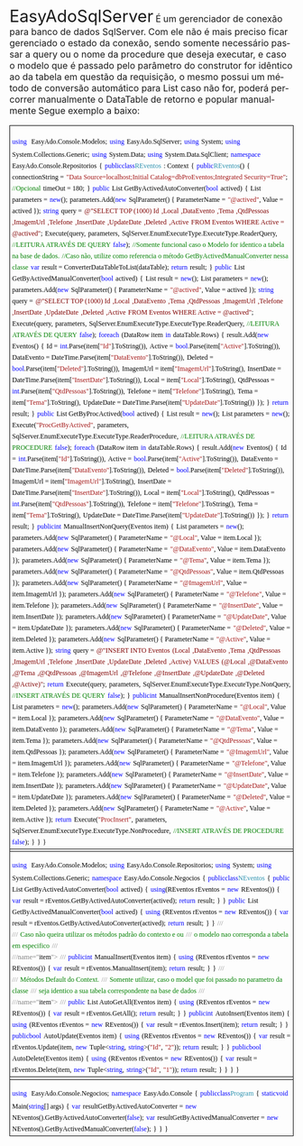 <font size="6" style="font-size: 22pt">EasyAdoSqlServer</font> <font size="3" style="font-size: 12pt"><span lang="pt-BR">É</span></font> <font size="3" style="font-size: 12pt"><span lang="pt-BR">um gerenciador de conexão para banco de dados SqlServer.</span></font> <font size="3" style="font-size: 12pt"><span lang="pt-BR">Com ele não é mais preciso ficar gerenciado o estado da conexão, sendo somente necessário passar a query ou o nome da procedure que deseja executar, e caso o modelo que é passado pelo parâmetro do construtor for idêntico ao da tabela em questão da requisição, o mesmo possui um método de conversão automático para List <t>caso não for, poderá percorrer manualmente o DataTable de retorno e popular manualmente</t></span></font> <font size="6" style="font-size: 22pt"><font size="3" style="font-size: 12pt">Segue exemplo a baixo:</font></font>

<table width="100%" cellpadding="4" cellspacing="0"><colgroup><col width="256*"></colgroup>

<tbody>

<tr>

<td width="100%" valign="top" style="border: 1px solid #000000; padding: 0.1cm"><font size="6" style="font-size: 22pt"><font color="#0000ff"><font face="Cascadia Mono, serif"><font size="2" style="font-size: 9pt">using</font></font></font><font color="#000000"> <font face="Cascadia Mono, serif"><font size="2" style="font-size: 9pt">EasyAdo.Console.Modelos;</font></font></font></font> <font color="#0000ff"><font face="Cascadia Mono, serif"><font size="2" style="font-size: 9pt">using</font></font></font><font color="#000000"> <font face="Cascadia Mono, serif"><font size="2" style="font-size: 9pt">EasyAdo.SqlServer;</font></font></font> <font color="#0000ff"><font face="Cascadia Mono, serif"><font size="2" style="font-size: 9pt">using</font></font></font><font color="#000000"> <font face="Cascadia Mono, serif"><font size="2" style="font-size: 9pt">System;</font></font></font> <font color="#0000ff"><font face="Cascadia Mono, serif"><font size="2" style="font-size: 9pt">using</font></font></font><font color="#000000"> <font face="Cascadia Mono, serif"><font size="2" style="font-size: 9pt">System.Collections.Generic;</font></font></font> <font color="#0000ff"><font face="Cascadia Mono, serif"><font size="2" style="font-size: 9pt">using</font></font></font><font color="#000000"> <font face="Cascadia Mono, serif"><font size="2" style="font-size: 9pt">System.Data;</font></font></font> <font color="#0000ff"><font face="Cascadia Mono, serif"><font size="2" style="font-size: 9pt">using</font></font></font><font color="#000000"> <font face="Cascadia Mono, serif"><font size="2" style="font-size: 9pt">System.Data.SqlClient;</font></font></font> <font color="#0000ff"><font face="Cascadia Mono, serif"><font size="2" style="font-size: 9pt">namespace</font></font></font><font color="#000000"> <font face="Cascadia Mono, serif"><font size="2" style="font-size: 9pt">EasyAdo.Console.Repositorios</font></font></font> <font color="#000000"><font face="Cascadia Mono, serif"><font size="2" style="font-size: 9pt">{</font></font></font> <font color="#0000ff"><font face="Cascadia Mono, serif"><font size="2" style="font-size: 9pt">public</font></font></font><font color="#0000ff"><font face="Cascadia Mono, serif"><font size="2" style="font-size: 9pt">class</font></font></font><font color="#2b91af"><font face="Cascadia Mono, serif"><font size="2" style="font-size: 9pt">REventos</font></font></font><font color="#000000"> <font face="Cascadia Mono, serif"><font size="2" style="font-size: 9pt">: Context</font></font></font> <font color="#000000"><font face="Cascadia Mono, serif"><font size="2" style="font-size: 9pt">{</font></font></font> <font color="#0000ff"><font face="Cascadia Mono, serif"><font size="2" style="font-size: 9pt">public</font></font></font><font color="#2b91af"><font face="Cascadia Mono, serif"><font size="2" style="font-size: 9pt">REventos</font></font></font><font color="#000000"><font face="Cascadia Mono, serif"><font size="2" style="font-size: 9pt">()</font></font></font> <font color="#000000"><font face="Cascadia Mono, serif"><font size="2" style="font-size: 9pt">{</font></font></font> <font color="#000000"><font face="Cascadia Mono, serif"><font size="2" style="font-size: 9pt">connectionString =</font></font></font> <font color="#a31515"><font face="Cascadia Mono, serif"><font size="2" style="font-size: 9pt">"Data Source=localhost;Initial Catalog=dbProEventos;Integrated Security=True"</font></font></font><font color="#000000"><font face="Cascadia Mono, serif"><font size="2" style="font-size: 9pt">;</font></font></font> <font color="#008000"><font face="Cascadia Mono, serif"><font size="2" style="font-size: 9pt">//Opcional</font></font></font> <font color="#000000"><font face="Cascadia Mono, serif"><font size="2" style="font-size: 9pt">timeOut = 180;</font></font></font> <font color="#000000"><font face="Cascadia Mono, serif"><font size="2" style="font-size: 9pt">}</font></font></font> <font color="#0000ff"><font face="Cascadia Mono, serif"><font size="2" style="font-size: 9pt">public</font></font></font><font color="#000000"> <font face="Cascadia Mono, serif"><font size="2" style="font-size: 9pt">List <eventos>GetByActivedAutoConverter(</eventos></font></font></font><font color="#0000ff"><font face="Cascadia Mono, serif"><font size="2" style="font-size: 9pt">bool</font></font></font><font color="#000000"> <font face="Cascadia Mono, serif"><font size="2" style="font-size: 9pt">actived)</font></font></font> <font color="#000000"><font face="Cascadia Mono, serif"><font size="2" style="font-size: 9pt">{</font></font></font> <font color="#000000"><font face="Cascadia Mono, serif"><font size="2" style="font-size: 9pt">List <sqlparameter>parameters =</sqlparameter></font></font> </font><font color="#0000ff"><font face="Cascadia Mono, serif"><font size="2" style="font-size: 9pt">new</font></font></font><font color="#000000"><font face="Cascadia Mono, serif"><font size="2" style="font-size: 9pt">();</font></font></font> <font color="#000000"><font face="Cascadia Mono, serif"><font size="2" style="font-size: 9pt">parameters.Add(</font></font></font><font color="#0000ff"><font face="Cascadia Mono, serif"><font size="2" style="font-size: 9pt">new</font></font></font><font color="#000000"> <font face="Cascadia Mono, serif"><font size="2" style="font-size: 9pt">SqlParameter() { ParameterName =</font></font> </font><font color="#a31515"><font face="Cascadia Mono, serif"><font size="2" style="font-size: 9pt">"@actived"</font></font></font><font color="#000000"><font face="Cascadia Mono, serif"><font size="2" style="font-size: 9pt">, Value = actived });</font></font></font> <font color="#0000ff"><font face="Cascadia Mono, serif"><font size="2" style="font-size: 9pt">string</font></font></font><font color="#000000"> <font face="Cascadia Mono, serif"><font size="2" style="font-size: 9pt">query =</font></font> </font><font color="#800000"><font face="Cascadia Mono, serif"><font size="2" style="font-size: 9pt">@"SELECT TOP (1000) Id</font></font></font> <font color="#800000"><font face="Cascadia Mono, serif"><font size="2" style="font-size: 9pt">,Local</font></font></font> <font color="#800000"><font face="Cascadia Mono, serif"><font size="2" style="font-size: 9pt">,DataEvento</font></font></font> <font color="#800000"><font face="Cascadia Mono, serif"><font size="2" style="font-size: 9pt">,Tema</font></font></font> <font color="#800000"><font face="Cascadia Mono, serif"><font size="2" style="font-size: 9pt">,QtdPessoas</font></font></font> <font color="#800000"><font face="Cascadia Mono, serif"><font size="2" style="font-size: 9pt">,ImagemUrl</font></font></font> <font color="#800000"><font face="Cascadia Mono, serif"><font size="2" style="font-size: 9pt">,Telefone</font></font></font> <font color="#800000"><font face="Cascadia Mono, serif"><font size="2" style="font-size: 9pt">,InsertDate</font></font></font> <font color="#800000"><font face="Cascadia Mono, serif"><font size="2" style="font-size: 9pt">,UpdateDate</font></font></font> <font color="#800000"><font face="Cascadia Mono, serif"><font size="2" style="font-size: 9pt">,Deleted</font></font></font> <font color="#800000"><font face="Cascadia Mono, serif"><font size="2" style="font-size: 9pt">,Active</font></font></font> <font color="#800000"><font face="Cascadia Mono, serif"><font size="2" style="font-size: 9pt">FROM Eventos WHERE Active = @actived"</font></font></font><font color="#000000"><font face="Cascadia Mono, serif"><font size="2" style="font-size: 9pt">;</font></font></font> <font color="#000000"><font face="Cascadia Mono, serif"><font size="2" style="font-size: 9pt">Execute(query,</font></font></font> <font color="#000000"><font face="Cascadia Mono, serif"><font size="2" style="font-size: 9pt">parameters,</font></font></font> <font color="#000000"><font face="Cascadia Mono, serif"><font size="2" style="font-size: 9pt">SqlServer.EnumExecuteType.ExecuteType.ReaderQuery,</font></font> </font><font color="#008000"><font face="Cascadia Mono, serif"><font size="2" style="font-size: 9pt">//LEITURA ATRAVÉS DE QUERY</font></font></font> <font color="#0000ff"><font face="Cascadia Mono, serif"><font size="2" style="font-size: 9pt">false</font></font></font><font color="#000000"><font face="Cascadia Mono, serif"><font size="2" style="font-size: 9pt">);</font></font></font> <font color="#008000"><font face="Cascadia Mono, serif"><font size="2" style="font-size: 9pt">//Somente funcional caso o Modelo for identico a tabela na base de dados.</font></font></font> <font color="#008000"><font face="Cascadia Mono, serif"><font size="2" style="font-size: 9pt">//Caso não, utilize como referencia o método GetByActivedManualConverter nessa classe</font></font></font> <font color="#0000ff"><font face="Cascadia Mono, serif"><font size="2" style="font-size: 9pt">var</font></font></font><font color="#000000"> <font face="Cascadia Mono, serif"><font size="2" style="font-size: 9pt">result = ConverterDataTableToList<eventos>(dataTable);</eventos></font></font></font> <font color="#0000ff"><font face="Cascadia Mono, serif"><font size="2" style="font-size: 9pt">return</font></font></font><font color="#000000"> <font face="Cascadia Mono, serif"><font size="2" style="font-size: 9pt">result;</font></font></font> <font color="#000000"><font face="Cascadia Mono, serif"><font size="2" style="font-size: 9pt">}</font></font></font> <font color="#0000ff"><font face="Cascadia Mono, serif"><font size="2" style="font-size: 9pt">public</font></font></font><font color="#000000"> <font face="Cascadia Mono, serif"><font size="2" style="font-size: 9pt">List <eventos>GetByActivedManualConverter(</eventos></font></font></font><font color="#0000ff"><font face="Cascadia Mono, serif"><font size="2" style="font-size: 9pt">bool</font></font></font><font color="#000000"> <font face="Cascadia Mono, serif"><font size="2" style="font-size: 9pt">actived)</font></font></font> <font color="#000000"><font face="Cascadia Mono, serif"><font size="2" style="font-size: 9pt">{</font></font></font> <font color="#000000"><font face="Cascadia Mono, serif"><font size="2" style="font-size: 9pt">List <eventos>result =</eventos></font></font> </font><font color="#0000ff"><font face="Cascadia Mono, serif"><font size="2" style="font-size: 9pt">new</font></font></font><font color="#000000"><font face="Cascadia Mono, serif"><font size="2" style="font-size: 9pt">();</font></font></font> <font color="#000000"><font face="Cascadia Mono, serif"><font size="2" style="font-size: 9pt">List <sqlparameter>parameters =</sqlparameter></font></font> </font><font color="#0000ff"><font face="Cascadia Mono, serif"><font size="2" style="font-size: 9pt">new</font></font></font><font color="#000000"><font face="Cascadia Mono, serif"><font size="2" style="font-size: 9pt">();</font></font></font> <font color="#000000"><font face="Cascadia Mono, serif"><font size="2" style="font-size: 9pt">parameters.Add(</font></font></font><font color="#0000ff"><font face="Cascadia Mono, serif"><font size="2" style="font-size: 9pt">new</font></font></font><font color="#000000"> <font face="Cascadia Mono, serif"><font size="2" style="font-size: 9pt">SqlParameter() { ParameterName =</font></font> </font><font color="#a31515"><font face="Cascadia Mono, serif"><font size="2" style="font-size: 9pt">"@actived"</font></font></font><font color="#000000"><font face="Cascadia Mono, serif"><font size="2" style="font-size: 9pt">, Value = actived });</font></font></font> <font color="#0000ff"><font face="Cascadia Mono, serif"><font size="2" style="font-size: 9pt">string</font></font></font><font color="#000000"> <font face="Cascadia Mono, serif"><font size="2" style="font-size: 9pt">query =</font></font> </font><font color="#800000"><font face="Cascadia Mono, serif"><font size="2" style="font-size: 9pt">@"SELECT TOP (1000) Id</font></font></font> <font color="#800000"><font face="Cascadia Mono, serif"><font size="2" style="font-size: 9pt">,Local</font></font></font> <font color="#800000"><font face="Cascadia Mono, serif"><font size="2" style="font-size: 9pt">,DataEvento</font></font></font> <font color="#800000"><font face="Cascadia Mono, serif"><font size="2" style="font-size: 9pt">,Tema</font></font></font> <font color="#800000"><font face="Cascadia Mono, serif"><font size="2" style="font-size: 9pt">,QtdPessoas</font></font></font> <font color="#800000"><font face="Cascadia Mono, serif"><font size="2" style="font-size: 9pt">,ImagemUrl</font></font></font> <font color="#800000"><font face="Cascadia Mono, serif"><font size="2" style="font-size: 9pt">,Telefone</font></font></font> <font color="#800000"><font face="Cascadia Mono, serif"><font size="2" style="font-size: 9pt">,InsertDate</font></font></font> <font color="#800000"><font face="Cascadia Mono, serif"><font size="2" style="font-size: 9pt">,UpdateDate</font></font></font> <font color="#800000"><font face="Cascadia Mono, serif"><font size="2" style="font-size: 9pt">,Deleted</font></font></font> <font color="#800000"><font face="Cascadia Mono, serif"><font size="2" style="font-size: 9pt">,Active</font></font></font> <font color="#800000"><font face="Cascadia Mono, serif"><font size="2" style="font-size: 9pt">FROM Eventos WHERE Active = @actived"</font></font></font><font color="#000000"><font face="Cascadia Mono, serif"><font size="2" style="font-size: 9pt">;</font></font></font> <font color="#000000"><font face="Cascadia Mono, serif"><font size="2" style="font-size: 9pt">Execute(query,</font></font></font> <font color="#000000"><font face="Cascadia Mono, serif"><font size="2" style="font-size: 9pt">parameters,</font></font></font> <font color="#000000"><font face="Cascadia Mono, serif"><font size="2" style="font-size: 9pt">SqlServer.EnumExecuteType.ExecuteType.ReaderQuery,</font></font> </font><font color="#008000"><font face="Cascadia Mono, serif"><font size="2" style="font-size: 9pt">//LEITURA ATRAVÉS DE QUERY</font></font></font> <font color="#0000ff"><font face="Cascadia Mono, serif"><font size="2" style="font-size: 9pt">false</font></font></font><font color="#000000"><font face="Cascadia Mono, serif"><font size="2" style="font-size: 9pt">);</font></font></font> <font color="#0000ff"><font face="Cascadia Mono, serif"><font size="2" style="font-size: 9pt">foreach</font></font></font><font color="#000000"> <font face="Cascadia Mono, serif"><font size="2" style="font-size: 9pt">(DataRow item</font></font> </font><font color="#0000ff"><font face="Cascadia Mono, serif"><font size="2" style="font-size: 9pt">in</font></font></font><font color="#000000"> <font face="Cascadia Mono, serif"><font size="2" style="font-size: 9pt">dataTable.Rows)</font></font></font> <font color="#000000"><font face="Cascadia Mono, serif"><font size="2" style="font-size: 9pt">{</font></font></font> <font color="#000000"><font face="Cascadia Mono, serif"><font size="2" style="font-size: 9pt">result.Add(</font></font></font><font color="#0000ff"><font face="Cascadia Mono, serif"><font size="2" style="font-size: 9pt">new</font></font></font><font color="#000000"> <font face="Cascadia Mono, serif"><font size="2" style="font-size: 9pt">Eventos()</font></font></font> <font color="#000000"><font face="Cascadia Mono, serif"><font size="2" style="font-size: 9pt">{</font></font></font> <font color="#000000"><font face="Cascadia Mono, serif"><font size="2" style="font-size: 9pt">Id =</font></font> </font><font color="#0000ff"><font face="Cascadia Mono, serif"><font size="2" style="font-size: 9pt">int</font></font></font><font color="#000000"><font face="Cascadia Mono, serif"><font size="2" style="font-size: 9pt">.Parse(item[</font></font></font><font color="#a31515"><font face="Cascadia Mono, serif"><font size="2" style="font-size: 9pt">"Id"</font></font></font><font color="#000000"><font face="Cascadia Mono, serif"><font size="2" style="font-size: 9pt">].ToString()),</font></font></font> <font color="#000000"><font face="Cascadia Mono, serif"><font size="2" style="font-size: 9pt">Active =</font></font> </font><font color="#0000ff"><font face="Cascadia Mono, serif"><font size="2" style="font-size: 9pt">bool</font></font></font><font color="#000000"><font face="Cascadia Mono, serif"><font size="2" style="font-size: 9pt">.Parse(item[</font></font></font><font color="#a31515"><font face="Cascadia Mono, serif"><font size="2" style="font-size: 9pt">"Active"</font></font></font><font color="#000000"><font face="Cascadia Mono, serif"><font size="2" style="font-size: 9pt">].ToString()),</font></font></font> <font color="#000000"><font face="Cascadia Mono, serif"><font size="2" style="font-size: 9pt">DataEvento = DateTime.Parse(item[</font></font></font><font color="#a31515"><font face="Cascadia Mono, serif"><font size="2" style="font-size: 9pt">"DataEvento"</font></font></font><font color="#000000"><font face="Cascadia Mono, serif"><font size="2" style="font-size: 9pt">].ToString()),</font></font></font> <font color="#000000"><font face="Cascadia Mono, serif"><font size="2" style="font-size: 9pt">Deleted =</font></font> </font><font color="#0000ff"><font face="Cascadia Mono, serif"><font size="2" style="font-size: 9pt">bool</font></font></font><font color="#000000"><font face="Cascadia Mono, serif"><font size="2" style="font-size: 9pt">.Parse(item[</font></font></font><font color="#a31515"><font face="Cascadia Mono, serif"><font size="2" style="font-size: 9pt">"Deleted"</font></font></font><font color="#000000"><font face="Cascadia Mono, serif"><font size="2" style="font-size: 9pt">].ToString()),</font></font></font> <font color="#000000"><font face="Cascadia Mono, serif"><font size="2" style="font-size: 9pt">ImagemUrl = item[</font></font></font><font color="#a31515"><font face="Cascadia Mono, serif"><font size="2" style="font-size: 9pt">"ImagemUrl"</font></font></font><font color="#000000"><font face="Cascadia Mono, serif"><font size="2" style="font-size: 9pt">].ToString(),</font></font></font> <font color="#000000"><font face="Cascadia Mono, serif"><font size="2" style="font-size: 9pt">InsertDate = DateTime.Parse(item[</font></font></font><font color="#a31515"><font face="Cascadia Mono, serif"><font size="2" style="font-size: 9pt">"InsertDate"</font></font></font><font color="#000000"><font face="Cascadia Mono, serif"><font size="2" style="font-size: 9pt">].ToString()),</font></font></font> <font color="#000000"><font face="Cascadia Mono, serif"><font size="2" style="font-size: 9pt">Local = item[</font></font></font><font color="#a31515"><font face="Cascadia Mono, serif"><font size="2" style="font-size: 9pt">"Local"</font></font></font><font color="#000000"><font face="Cascadia Mono, serif"><font size="2" style="font-size: 9pt">].ToString(),</font></font></font> <font color="#000000"><font face="Cascadia Mono, serif"><font size="2" style="font-size: 9pt">QtdPessoas =</font></font> </font><font color="#0000ff"><font face="Cascadia Mono, serif"><font size="2" style="font-size: 9pt">int</font></font></font><font color="#000000"><font face="Cascadia Mono, serif"><font size="2" style="font-size: 9pt">.Parse(item[</font></font></font><font color="#a31515"><font face="Cascadia Mono, serif"><font size="2" style="font-size: 9pt">"QtdPessoas"</font></font></font><font color="#000000"><font face="Cascadia Mono, serif"><font size="2" style="font-size: 9pt">].ToString()),</font></font></font> <font color="#000000"><font face="Cascadia Mono, serif"><font size="2" style="font-size: 9pt">Telefone = item[</font></font></font><font color="#a31515"><font face="Cascadia Mono, serif"><font size="2" style="font-size: 9pt">"Telefone"</font></font></font><font color="#000000"><font face="Cascadia Mono, serif"><font size="2" style="font-size: 9pt">].ToString(),</font></font></font> <font color="#000000"><font face="Cascadia Mono, serif"><font size="2" style="font-size: 9pt">Tema = item[</font></font></font><font color="#a31515"><font face="Cascadia Mono, serif"><font size="2" style="font-size: 9pt">"Tema"</font></font></font><font color="#000000"><font face="Cascadia Mono, serif"><font size="2" style="font-size: 9pt">].ToString(),</font></font></font> <font color="#000000"><font face="Cascadia Mono, serif"><font size="2" style="font-size: 9pt">UpdateDate = DateTime.Parse(item[</font></font></font><font color="#a31515"><font face="Cascadia Mono, serif"><font size="2" style="font-size: 9pt">"UpdateDate"</font></font></font><font color="#000000"><font face="Cascadia Mono, serif"><font size="2" style="font-size: 9pt">].ToString())</font></font></font> <font color="#000000"><font face="Cascadia Mono, serif"><font size="2" style="font-size: 9pt">});</font></font></font> <font color="#000000"><font face="Cascadia Mono, serif"><font size="2" style="font-size: 9pt">}</font></font></font> <font color="#0000ff"><font face="Cascadia Mono, serif"><font size="2" style="font-size: 9pt">return</font></font></font><font color="#000000"> <font face="Cascadia Mono, serif"><font size="2" style="font-size: 9pt">result;</font></font></font> <font color="#000000"><font face="Cascadia Mono, serif"><font size="2" style="font-size: 9pt">}</font></font></font> <font color="#0000ff"><font face="Cascadia Mono, serif"><font size="2" style="font-size: 9pt">public</font></font></font><font color="#000000"> <font face="Cascadia Mono, serif"><font size="2" style="font-size: 9pt">List <eventos>GetByProcActived(</eventos></font></font></font><font color="#0000ff"><font face="Cascadia Mono, serif"><font size="2" style="font-size: 9pt">bool</font></font></font><font color="#000000"> <font face="Cascadia Mono, serif"><font size="2" style="font-size: 9pt">actived)</font></font></font> <font color="#000000"><font face="Cascadia Mono, serif"><font size="2" style="font-size: 9pt">{</font></font></font> <font color="#000000"><font face="Cascadia Mono, serif"><font size="2" style="font-size: 9pt">List <eventos>result =</eventos></font></font> </font><font color="#0000ff"><font face="Cascadia Mono, serif"><font size="2" style="font-size: 9pt">new</font></font></font><font color="#000000"><font face="Cascadia Mono, serif"><font size="2" style="font-size: 9pt">();</font></font></font> <font color="#000000"><font face="Cascadia Mono, serif"><font size="2" style="font-size: 9pt">List <sqlparameter>parameters =</sqlparameter></font></font> </font><font color="#0000ff"><font face="Cascadia Mono, serif"><font size="2" style="font-size: 9pt">new</font></font></font><font color="#000000"><font face="Cascadia Mono, serif"><font size="2" style="font-size: 9pt">();</font></font></font> <font color="#000000"><font face="Cascadia Mono, serif"><font size="2" style="font-size: 9pt">Execute(</font></font></font><font color="#a31515"><font face="Cascadia Mono, serif"><font size="2" style="font-size: 9pt">"ProcGetByActived"</font></font></font><font color="#000000"><font face="Cascadia Mono, serif"><font size="2" style="font-size: 9pt">,</font></font></font> <font color="#000000"><font face="Cascadia Mono, serif"><font size="2" style="font-size: 9pt">parameters,</font></font></font> <font color="#000000"><font face="Cascadia Mono, serif"><font size="2" style="font-size: 9pt">SqlServer.EnumExecuteType.ExecuteType.ReaderProcedure,</font></font> </font><font color="#008000"><font face="Cascadia Mono, serif"><font size="2" style="font-size: 9pt">//LEITURA ATRAVÉS DE PROCEDURE</font></font></font> <font color="#0000ff"><font face="Cascadia Mono, serif"><font size="2" style="font-size: 9pt">false</font></font></font><font color="#000000"><font face="Cascadia Mono, serif"><font size="2" style="font-size: 9pt">);</font></font></font> <font color="#0000ff"><font face="Cascadia Mono, serif"><font size="2" style="font-size: 9pt">foreach</font></font></font><font color="#000000"> <font face="Cascadia Mono, serif"><font size="2" style="font-size: 9pt">(DataRow item</font></font> </font><font color="#0000ff"><font face="Cascadia Mono, serif"><font size="2" style="font-size: 9pt">in</font></font></font><font color="#000000"> <font face="Cascadia Mono, serif"><font size="2" style="font-size: 9pt">dataTable.Rows)</font></font></font> <font color="#000000"><font face="Cascadia Mono, serif"><font size="2" style="font-size: 9pt">{</font></font></font> <font color="#000000"><font face="Cascadia Mono, serif"><font size="2" style="font-size: 9pt">result.Add(</font></font></font><font color="#0000ff"><font face="Cascadia Mono, serif"><font size="2" style="font-size: 9pt">new</font></font></font><font color="#000000"> <font face="Cascadia Mono, serif"><font size="2" style="font-size: 9pt">Eventos()</font></font></font> <font color="#000000"><font face="Cascadia Mono, serif"><font size="2" style="font-size: 9pt">{</font></font></font> <font color="#000000"><font face="Cascadia Mono, serif"><font size="2" style="font-size: 9pt">Id =</font></font> </font><font color="#0000ff"><font face="Cascadia Mono, serif"><font size="2" style="font-size: 9pt">int</font></font></font><font color="#000000"><font face="Cascadia Mono, serif"><font size="2" style="font-size: 9pt">.Parse(item[</font></font></font><font color="#a31515"><font face="Cascadia Mono, serif"><font size="2" style="font-size: 9pt">"Id"</font></font></font><font color="#000000"><font face="Cascadia Mono, serif"><font size="2" style="font-size: 9pt">].ToString()),</font></font></font> <font color="#000000"><font face="Cascadia Mono, serif"><font size="2" style="font-size: 9pt">Active =</font></font> </font><font color="#0000ff"><font face="Cascadia Mono, serif"><font size="2" style="font-size: 9pt">bool</font></font></font><font color="#000000"><font face="Cascadia Mono, serif"><font size="2" style="font-size: 9pt">.Parse(item[</font></font></font><font color="#a31515"><font face="Cascadia Mono, serif"><font size="2" style="font-size: 9pt">"Active"</font></font></font><font color="#000000"><font face="Cascadia Mono, serif"><font size="2" style="font-size: 9pt">].ToString()),</font></font></font> <font color="#000000"><font face="Cascadia Mono, serif"><font size="2" style="font-size: 9pt">DataEvento = DateTime.Parse(item[</font></font></font><font color="#a31515"><font face="Cascadia Mono, serif"><font size="2" style="font-size: 9pt">"DataEvento"</font></font></font><font color="#000000"><font face="Cascadia Mono, serif"><font size="2" style="font-size: 9pt">].ToString()),</font></font></font> <font color="#000000"><font face="Cascadia Mono, serif"><font size="2" style="font-size: 9pt">Deleted =</font></font> </font><font color="#0000ff"><font face="Cascadia Mono, serif"><font size="2" style="font-size: 9pt">bool</font></font></font><font color="#000000"><font face="Cascadia Mono, serif"><font size="2" style="font-size: 9pt">.Parse(item[</font></font></font><font color="#a31515"><font face="Cascadia Mono, serif"><font size="2" style="font-size: 9pt">"Deleted"</font></font></font><font color="#000000"><font face="Cascadia Mono, serif"><font size="2" style="font-size: 9pt">].ToString()),</font></font></font> <font color="#000000"><font face="Cascadia Mono, serif"><font size="2" style="font-size: 9pt">ImagemUrl = item[</font></font></font><font color="#a31515"><font face="Cascadia Mono, serif"><font size="2" style="font-size: 9pt">"ImagemUrl"</font></font></font><font color="#000000"><font face="Cascadia Mono, serif"><font size="2" style="font-size: 9pt">].ToString(),</font></font></font> <font color="#000000"><font face="Cascadia Mono, serif"><font size="2" style="font-size: 9pt">InsertDate = DateTime.Parse(item[</font></font></font><font color="#a31515"><font face="Cascadia Mono, serif"><font size="2" style="font-size: 9pt">"InsertDate"</font></font></font><font color="#000000"><font face="Cascadia Mono, serif"><font size="2" style="font-size: 9pt">].ToString()),</font></font></font> <font color="#000000"><font face="Cascadia Mono, serif"><font size="2" style="font-size: 9pt">Local = item[</font></font></font><font color="#a31515"><font face="Cascadia Mono, serif"><font size="2" style="font-size: 9pt">"Local"</font></font></font><font color="#000000"><font face="Cascadia Mono, serif"><font size="2" style="font-size: 9pt">].ToString(),</font></font></font> <font color="#000000"><font face="Cascadia Mono, serif"><font size="2" style="font-size: 9pt">QtdPessoas =</font></font> </font><font color="#0000ff"><font face="Cascadia Mono, serif"><font size="2" style="font-size: 9pt">int</font></font></font><font color="#000000"><font face="Cascadia Mono, serif"><font size="2" style="font-size: 9pt">.Parse(item[</font></font></font><font color="#a31515"><font face="Cascadia Mono, serif"><font size="2" style="font-size: 9pt">"QtdPessoas"</font></font></font><font color="#000000"><font face="Cascadia Mono, serif"><font size="2" style="font-size: 9pt">].ToString()),</font></font></font> <font color="#000000"><font face="Cascadia Mono, serif"><font size="2" style="font-size: 9pt">Telefone = item[</font></font></font><font color="#a31515"><font face="Cascadia Mono, serif"><font size="2" style="font-size: 9pt">"Telefone"</font></font></font><font color="#000000"><font face="Cascadia Mono, serif"><font size="2" style="font-size: 9pt">].ToString(),</font></font></font> <font color="#000000"><font face="Cascadia Mono, serif"><font size="2" style="font-size: 9pt">Tema = item[</font></font></font><font color="#a31515"><font face="Cascadia Mono, serif"><font size="2" style="font-size: 9pt">"Tema"</font></font></font><font color="#000000"><font face="Cascadia Mono, serif"><font size="2" style="font-size: 9pt">].ToString(),</font></font></font> <font color="#000000"><font face="Cascadia Mono, serif"><font size="2" style="font-size: 9pt">UpdateDate = DateTime.Parse(item[</font></font></font><font color="#a31515"><font face="Cascadia Mono, serif"><font size="2" style="font-size: 9pt">"UpdateDate"</font></font></font><font color="#000000"><font face="Cascadia Mono, serif"><font size="2" style="font-size: 9pt">].ToString())</font></font></font> <font color="#000000"><font face="Cascadia Mono, serif"><font size="2" style="font-size: 9pt">});</font></font></font> <font color="#000000"><font face="Cascadia Mono, serif"><font size="2" style="font-size: 9pt">}</font></font></font> <font color="#0000ff"><font face="Cascadia Mono, serif"><font size="2" style="font-size: 9pt">return</font></font></font><font color="#000000"> <font face="Cascadia Mono, serif"><font size="2" style="font-size: 9pt">result;</font></font></font> <font color="#000000"><font face="Cascadia Mono, serif"><font size="2" style="font-size: 9pt">}</font></font></font> <font color="#0000ff"><font face="Cascadia Mono, serif"><font size="2" style="font-size: 9pt">public</font></font></font><font color="#0000ff"><font face="Cascadia Mono, serif"><font size="2" style="font-size: 9pt">int</font></font></font><font color="#000000"> <font face="Cascadia Mono, serif"><font size="2" style="font-size: 9pt">ManualInsertNonQuery(Eventos item)</font></font></font> <font color="#000000"><font face="Cascadia Mono, serif"><font size="2" style="font-size: 9pt">{</font></font></font> <font color="#000000"><font face="Cascadia Mono, serif"><font size="2" style="font-size: 9pt">List <sqlparameter>parameters =</sqlparameter></font></font> </font><font color="#0000ff"><font face="Cascadia Mono, serif"><font size="2" style="font-size: 9pt">new</font></font></font><font color="#000000"><font face="Cascadia Mono, serif"><font size="2" style="font-size: 9pt">();</font></font></font> <font color="#000000"><font face="Cascadia Mono, serif"><font size="2" style="font-size: 9pt">parameters.Add(</font></font></font><font color="#0000ff"><font face="Cascadia Mono, serif"><font size="2" style="font-size: 9pt">new</font></font></font><font color="#000000"> <font face="Cascadia Mono, serif"><font size="2" style="font-size: 9pt">SqlParameter() { ParameterName =</font></font> </font><font color="#a31515"><font face="Cascadia Mono, serif"><font size="2" style="font-size: 9pt">"@Local"</font></font></font><font color="#000000"><font face="Cascadia Mono, serif"><font size="2" style="font-size: 9pt">, Value = item.Local });</font></font></font> <font color="#000000"><font face="Cascadia Mono, serif"><font size="2" style="font-size: 9pt">parameters.Add(</font></font></font><font color="#0000ff"><font face="Cascadia Mono, serif"><font size="2" style="font-size: 9pt">new</font></font></font><font color="#000000"> <font face="Cascadia Mono, serif"><font size="2" style="font-size: 9pt">SqlParameter() { ParameterName =</font></font> </font><font color="#a31515"><font face="Cascadia Mono, serif"><font size="2" style="font-size: 9pt">"@DataEvento"</font></font></font><font color="#000000"><font face="Cascadia Mono, serif"><font size="2" style="font-size: 9pt">, Value = item.DataEvento });</font></font></font> <font color="#000000"><font face="Cascadia Mono, serif"><font size="2" style="font-size: 9pt">parameters.Add(</font></font></font><font color="#0000ff"><font face="Cascadia Mono, serif"><font size="2" style="font-size: 9pt">new</font></font></font><font color="#000000"> <font face="Cascadia Mono, serif"><font size="2" style="font-size: 9pt">SqlParameter() { ParameterName =</font></font> </font><font color="#a31515"><font face="Cascadia Mono, serif"><font size="2" style="font-size: 9pt">"@Tema"</font></font></font><font color="#000000"><font face="Cascadia Mono, serif"><font size="2" style="font-size: 9pt">, Value = item.Tema });</font></font></font> <font color="#000000"><font face="Cascadia Mono, serif"><font size="2" style="font-size: 9pt">parameters.Add(</font></font></font><font color="#0000ff"><font face="Cascadia Mono, serif"><font size="2" style="font-size: 9pt">new</font></font></font><font color="#000000"> <font face="Cascadia Mono, serif"><font size="2" style="font-size: 9pt">SqlParameter() { ParameterName =</font></font> </font><font color="#a31515"><font face="Cascadia Mono, serif"><font size="2" style="font-size: 9pt">"@QtdPessoas"</font></font></font><font color="#000000"><font face="Cascadia Mono, serif"><font size="2" style="font-size: 9pt">, Value = item.QtdPessoas });</font></font></font> <font color="#000000"><font face="Cascadia Mono, serif"><font size="2" style="font-size: 9pt">parameters.Add(</font></font></font><font color="#0000ff"><font face="Cascadia Mono, serif"><font size="2" style="font-size: 9pt">new</font></font></font><font color="#000000"> <font face="Cascadia Mono, serif"><font size="2" style="font-size: 9pt">SqlParameter() { ParameterName =</font></font> </font><font color="#a31515"><font face="Cascadia Mono, serif"><font size="2" style="font-size: 9pt">"@ImagemUrl"</font></font></font><font color="#000000"><font face="Cascadia Mono, serif"><font size="2" style="font-size: 9pt">, Value = item.ImagemUrl });</font></font></font> <font color="#000000"><font face="Cascadia Mono, serif"><font size="2" style="font-size: 9pt">parameters.Add(</font></font></font><font color="#0000ff"><font face="Cascadia Mono, serif"><font size="2" style="font-size: 9pt">new</font></font></font><font color="#000000"> <font face="Cascadia Mono, serif"><font size="2" style="font-size: 9pt">SqlParameter() { ParameterName =</font></font> </font><font color="#a31515"><font face="Cascadia Mono, serif"><font size="2" style="font-size: 9pt">"@Telefone"</font></font></font><font color="#000000"><font face="Cascadia Mono, serif"><font size="2" style="font-size: 9pt">, Value = item.Telefone });</font></font></font> <font color="#000000"><font face="Cascadia Mono, serif"><font size="2" style="font-size: 9pt">parameters.Add(</font></font></font><font color="#0000ff"><font face="Cascadia Mono, serif"><font size="2" style="font-size: 9pt">new</font></font></font><font color="#000000"> <font face="Cascadia Mono, serif"><font size="2" style="font-size: 9pt">SqlParameter() { ParameterName =</font></font> </font><font color="#a31515"><font face="Cascadia Mono, serif"><font size="2" style="font-size: 9pt">"@InsertDate"</font></font></font><font color="#000000"><font face="Cascadia Mono, serif"><font size="2" style="font-size: 9pt">, Value = item.InsertDate });</font></font></font> <font color="#000000"><font face="Cascadia Mono, serif"><font size="2" style="font-size: 9pt">parameters.Add(</font></font></font><font color="#0000ff"><font face="Cascadia Mono, serif"><font size="2" style="font-size: 9pt">new</font></font></font><font color="#000000"> <font face="Cascadia Mono, serif"><font size="2" style="font-size: 9pt">SqlParameter() { ParameterName =</font></font> </font><font color="#a31515"><font face="Cascadia Mono, serif"><font size="2" style="font-size: 9pt">"@UpdateDate"</font></font></font><font color="#000000"><font face="Cascadia Mono, serif"><font size="2" style="font-size: 9pt">, Value = item.UpdateDate });</font></font></font> <font color="#000000"><font face="Cascadia Mono, serif"><font size="2" style="font-size: 9pt">parameters.Add(</font></font></font><font color="#0000ff"><font face="Cascadia Mono, serif"><font size="2" style="font-size: 9pt">new</font></font></font><font color="#000000"> <font face="Cascadia Mono, serif"><font size="2" style="font-size: 9pt">SqlParameter() { ParameterName =</font></font> </font><font color="#a31515"><font face="Cascadia Mono, serif"><font size="2" style="font-size: 9pt">"@Deleted"</font></font></font><font color="#000000"><font face="Cascadia Mono, serif"><font size="2" style="font-size: 9pt">, Value = item.Deleted });</font></font></font> <font color="#000000"><font face="Cascadia Mono, serif"><font size="2" style="font-size: 9pt">parameters.Add(</font></font></font><font color="#0000ff"><font face="Cascadia Mono, serif"><font size="2" style="font-size: 9pt">new</font></font></font><font color="#000000"> <font face="Cascadia Mono, serif"><font size="2" style="font-size: 9pt">SqlParameter() { ParameterName =</font></font> </font><font color="#a31515"><font face="Cascadia Mono, serif"><font size="2" style="font-size: 9pt">"@Active"</font></font></font><font color="#000000"><font face="Cascadia Mono, serif"><font size="2" style="font-size: 9pt">, Value = item.Active });</font></font></font> <font color="#0000ff"><font face="Cascadia Mono, serif"><font size="2" style="font-size: 9pt">string</font></font></font><font color="#000000"> <font face="Cascadia Mono, serif"><font size="2" style="font-size: 9pt">query =</font></font> </font><font color="#800000"><font face="Cascadia Mono, serif"><font size="2" style="font-size: 9pt">@"INSERT INTO Eventos</font></font></font> <font color="#800000"><font face="Cascadia Mono, serif"><font size="2" style="font-size: 9pt">(Local</font></font></font> <font color="#800000"><font face="Cascadia Mono, serif"><font size="2" style="font-size: 9pt">,DataEvento</font></font></font> <font color="#800000"><font face="Cascadia Mono, serif"><font size="2" style="font-size: 9pt">,Tema</font></font></font> <font color="#800000"><font face="Cascadia Mono, serif"><font size="2" style="font-size: 9pt">,QtdPessoas</font></font></font> <font color="#800000"><font face="Cascadia Mono, serif"><font size="2" style="font-size: 9pt">,ImagemUrl</font></font></font> <font color="#800000"><font face="Cascadia Mono, serif"><font size="2" style="font-size: 9pt">,Telefone</font></font></font> <font color="#800000"><font face="Cascadia Mono, serif"><font size="2" style="font-size: 9pt">,InsertDate</font></font></font> <font color="#800000"><font face="Cascadia Mono, serif"><font size="2" style="font-size: 9pt">,UpdateDate</font></font></font> <font color="#800000"><font face="Cascadia Mono, serif"><font size="2" style="font-size: 9pt">,Deleted</font></font></font> <font color="#800000"><font face="Cascadia Mono, serif"><font size="2" style="font-size: 9pt">,Active)</font></font></font> <font color="#800000"><font face="Cascadia Mono, serif"><font size="2" style="font-size: 9pt">VALUES</font></font></font> <font color="#800000"><font face="Cascadia Mono, serif"><font size="2" style="font-size: 9pt">(@Local</font></font></font> <font color="#800000"><font face="Cascadia Mono, serif"><font size="2" style="font-size: 9pt">,@DataEvento</font></font></font> <font color="#800000"><font face="Cascadia Mono, serif"><font size="2" style="font-size: 9pt">,@Tema</font></font></font> <font color="#800000"><font face="Cascadia Mono, serif"><font size="2" style="font-size: 9pt">,@QtdPessoas</font></font></font> <font color="#800000"><font face="Cascadia Mono, serif"><font size="2" style="font-size: 9pt">,@ImagemUrl</font></font></font> <font color="#800000"><font face="Cascadia Mono, serif"><font size="2" style="font-size: 9pt">,@Telefone</font></font></font> <font color="#800000"><font face="Cascadia Mono, serif"><font size="2" style="font-size: 9pt">,@InsertDate</font></font></font> <font color="#800000"><font face="Cascadia Mono, serif"><font size="2" style="font-size: 9pt">,@UpdateDate</font></font></font> <font color="#800000"><font face="Cascadia Mono, serif"><font size="2" style="font-size: 9pt">,@Deleted</font></font></font> <font color="#800000"><font face="Cascadia Mono, serif"><font size="2" style="font-size: 9pt">,@Active)"</font></font></font><font color="#000000"><font face="Cascadia Mono, serif"><font size="2" style="font-size: 9pt">;</font></font></font> <font color="#0000ff"><font face="Cascadia Mono, serif"><font size="2" style="font-size: 9pt">return</font></font></font><font color="#000000"> <font face="Cascadia Mono, serif"><font size="2" style="font-size: 9pt">Execute(query,</font></font></font> <font color="#000000"><font face="Cascadia Mono, serif"><font size="2" style="font-size: 9pt">parameters,</font></font></font> <font color="#000000"><font face="Cascadia Mono, serif"><font size="2" style="font-size: 9pt">SqlServer.EnumExecuteType.ExecuteType.NonQuery,</font></font> </font><font color="#008000"><font face="Cascadia Mono, serif"><font size="2" style="font-size: 9pt">//INSERT ATRAVÉS DE QUERY</font></font></font> <font color="#0000ff"><font face="Cascadia Mono, serif"><font size="2" style="font-size: 9pt">false</font></font></font><font color="#000000"><font face="Cascadia Mono, serif"><font size="2" style="font-size: 9pt">);</font></font></font> <font color="#000000"><font face="Cascadia Mono, serif"><font size="2" style="font-size: 9pt">}</font></font></font> <font color="#0000ff"><font face="Cascadia Mono, serif"><font size="2" style="font-size: 9pt">public</font></font></font><font color="#0000ff"><font face="Cascadia Mono, serif"><font size="2" style="font-size: 9pt">int</font></font></font><font color="#000000"> <font face="Cascadia Mono, serif"><font size="2" style="font-size: 9pt">ManualInsertNonProcedure(Eventos item)</font></font></font> <font color="#000000"><font face="Cascadia Mono, serif"><font size="2" style="font-size: 9pt">{</font></font></font> <font color="#000000"><font face="Cascadia Mono, serif"><font size="2" style="font-size: 9pt">List <sqlparameter>parameters =</sqlparameter></font></font> </font><font color="#0000ff"><font face="Cascadia Mono, serif"><font size="2" style="font-size: 9pt">new</font></font></font><font color="#000000"><font face="Cascadia Mono, serif"><font size="2" style="font-size: 9pt">();</font></font></font> <font color="#000000"><font face="Cascadia Mono, serif"><font size="2" style="font-size: 9pt">parameters.Add(</font></font></font><font color="#0000ff"><font face="Cascadia Mono, serif"><font size="2" style="font-size: 9pt">new</font></font></font><font color="#000000"> <font face="Cascadia Mono, serif"><font size="2" style="font-size: 9pt">SqlParameter() { ParameterName =</font></font> </font><font color="#a31515"><font face="Cascadia Mono, serif"><font size="2" style="font-size: 9pt">"@Local"</font></font></font><font color="#000000"><font face="Cascadia Mono, serif"><font size="2" style="font-size: 9pt">, Value = item.Local });</font></font></font> <font color="#000000"><font face="Cascadia Mono, serif"><font size="2" style="font-size: 9pt">parameters.Add(</font></font></font><font color="#0000ff"><font face="Cascadia Mono, serif"><font size="2" style="font-size: 9pt">new</font></font></font><font color="#000000"> <font face="Cascadia Mono, serif"><font size="2" style="font-size: 9pt">SqlParameter() { ParameterName =</font></font> </font><font color="#a31515"><font face="Cascadia Mono, serif"><font size="2" style="font-size: 9pt">"@DataEvento"</font></font></font><font color="#000000"><font face="Cascadia Mono, serif"><font size="2" style="font-size: 9pt">, Value = item.DataEvento });</font></font></font> <font color="#000000"><font face="Cascadia Mono, serif"><font size="2" style="font-size: 9pt">parameters.Add(</font></font></font><font color="#0000ff"><font face="Cascadia Mono, serif"><font size="2" style="font-size: 9pt">new</font></font></font><font color="#000000"> <font face="Cascadia Mono, serif"><font size="2" style="font-size: 9pt">SqlParameter() { ParameterName =</font></font> </font><font color="#a31515"><font face="Cascadia Mono, serif"><font size="2" style="font-size: 9pt">"@Tema"</font></font></font><font color="#000000"><font face="Cascadia Mono, serif"><font size="2" style="font-size: 9pt">, Value = item.Tema });</font></font></font> <font color="#000000"><font face="Cascadia Mono, serif"><font size="2" style="font-size: 9pt">parameters.Add(</font></font></font><font color="#0000ff"><font face="Cascadia Mono, serif"><font size="2" style="font-size: 9pt">new</font></font></font><font color="#000000"> <font face="Cascadia Mono, serif"><font size="2" style="font-size: 9pt">SqlParameter() { ParameterName =</font></font> </font><font color="#a31515"><font face="Cascadia Mono, serif"><font size="2" style="font-size: 9pt">"@QtdPessoas"</font></font></font><font color="#000000"><font face="Cascadia Mono, serif"><font size="2" style="font-size: 9pt">, Value = item.QtdPessoas });</font></font></font> <font color="#000000"><font face="Cascadia Mono, serif"><font size="2" style="font-size: 9pt">parameters.Add(</font></font></font><font color="#0000ff"><font face="Cascadia Mono, serif"><font size="2" style="font-size: 9pt">new</font></font></font><font color="#000000"> <font face="Cascadia Mono, serif"><font size="2" style="font-size: 9pt">SqlParameter() { ParameterName =</font></font> </font><font color="#a31515"><font face="Cascadia Mono, serif"><font size="2" style="font-size: 9pt">"@ImagemUrl"</font></font></font><font color="#000000"><font face="Cascadia Mono, serif"><font size="2" style="font-size: 9pt">, Value = item.ImagemUrl });</font></font></font> <font color="#000000"><font face="Cascadia Mono, serif"><font size="2" style="font-size: 9pt">parameters.Add(</font></font></font><font color="#0000ff"><font face="Cascadia Mono, serif"><font size="2" style="font-size: 9pt">new</font></font></font><font color="#000000"> <font face="Cascadia Mono, serif"><font size="2" style="font-size: 9pt">SqlParameter() { ParameterName =</font></font> </font><font color="#a31515"><font face="Cascadia Mono, serif"><font size="2" style="font-size: 9pt">"@Telefone"</font></font></font><font color="#000000"><font face="Cascadia Mono, serif"><font size="2" style="font-size: 9pt">, Value = item.Telefone });</font></font></font> <font color="#000000"><font face="Cascadia Mono, serif"><font size="2" style="font-size: 9pt">parameters.Add(</font></font></font><font color="#0000ff"><font face="Cascadia Mono, serif"><font size="2" style="font-size: 9pt">new</font></font></font><font color="#000000"> <font face="Cascadia Mono, serif"><font size="2" style="font-size: 9pt">SqlParameter() { ParameterName =</font></font> </font><font color="#a31515"><font face="Cascadia Mono, serif"><font size="2" style="font-size: 9pt">"@InsertDate"</font></font></font><font color="#000000"><font face="Cascadia Mono, serif"><font size="2" style="font-size: 9pt">, Value = item.InsertDate });</font></font></font> <font color="#000000"><font face="Cascadia Mono, serif"><font size="2" style="font-size: 9pt">parameters.Add(</font></font></font><font color="#0000ff"><font face="Cascadia Mono, serif"><font size="2" style="font-size: 9pt">new</font></font></font><font color="#000000"> <font face="Cascadia Mono, serif"><font size="2" style="font-size: 9pt">SqlParameter() { ParameterName =</font></font> </font><font color="#a31515"><font face="Cascadia Mono, serif"><font size="2" style="font-size: 9pt">"@UpdateDate"</font></font></font><font color="#000000"><font face="Cascadia Mono, serif"><font size="2" style="font-size: 9pt">, Value = item.UpdateDate });</font></font></font> <font color="#000000"><font face="Cascadia Mono, serif"><font size="2" style="font-size: 9pt">parameters.Add(</font></font></font><font color="#0000ff"><font face="Cascadia Mono, serif"><font size="2" style="font-size: 9pt">new</font></font></font><font color="#000000"> <font face="Cascadia Mono, serif"><font size="2" style="font-size: 9pt">SqlParameter() { ParameterName =</font></font> </font><font color="#a31515"><font face="Cascadia Mono, serif"><font size="2" style="font-size: 9pt">"@Deleted"</font></font></font><font color="#000000"><font face="Cascadia Mono, serif"><font size="2" style="font-size: 9pt">, Value = item.Deleted });</font></font></font> <font color="#000000"><font face="Cascadia Mono, serif"><font size="2" style="font-size: 9pt">parameters.Add(</font></font></font><font color="#0000ff"><font face="Cascadia Mono, serif"><font size="2" style="font-size: 9pt">new</font></font></font><font color="#000000"> <font face="Cascadia Mono, serif"><font size="2" style="font-size: 9pt">SqlParameter() { ParameterName =</font></font> </font><font color="#a31515"><font face="Cascadia Mono, serif"><font size="2" style="font-size: 9pt">"@Active"</font></font></font><font color="#000000"><font face="Cascadia Mono, serif"><font size="2" style="font-size: 9pt">, Value = item.Active });</font></font></font> <font color="#0000ff"><font face="Cascadia Mono, serif"><font size="2" style="font-size: 9pt">return</font></font></font><font color="#000000"> <font face="Cascadia Mono, serif"><font size="2" style="font-size: 9pt">Execute(</font></font></font><font color="#a31515"><font face="Cascadia Mono, serif"><font size="2" style="font-size: 9pt">"ProcInsert"</font></font></font><font color="#000000"><font face="Cascadia Mono, serif"><font size="2" style="font-size: 9pt">,</font></font></font> <font color="#000000"><font face="Cascadia Mono, serif"><font size="2" style="font-size: 9pt">parameters,</font></font></font> <font color="#000000"><font face="Cascadia Mono, serif"><font size="2" style="font-size: 9pt">SqlServer.EnumExecuteType.ExecuteType.NonProcedure,</font></font> </font><font color="#008000"><font face="Cascadia Mono, serif"><font size="2" style="font-size: 9pt">//INSERT ATRAVÉS DE PROCEDURE</font></font></font> <font color="#0000ff"><font face="Cascadia Mono, serif"><font size="2" style="font-size: 9pt">false</font></font></font><font color="#000000"><font face="Cascadia Mono, serif"><font size="2" style="font-size: 9pt">);</font></font></font> <font color="#000000"><font face="Cascadia Mono, serif"><font size="2" style="font-size: 9pt">}</font></font></font> <font color="#000000"><font face="Cascadia Mono, serif"><font size="2" style="font-size: 9pt">}</font></font></font> <font color="#000000"><font face="Cascadia Mono, serif"><font size="2" style="font-size: 9pt">}</font></font></font></td>

</tr>

<tr>

<td width="100%" valign="top" style="border-top: none; border-bottom: 1px solid #000000; border-left: 1px solid #000000; border-right: 1px solid #000000; padding-top: 0cm; padding-bottom: 0.1cm; padding-left: 0.1cm; padding-right: 0.1cm"></td>

</tr>

<tr>

<td width="100%" valign="top" style="border-top: none; border-bottom: 1px solid #000000; border-left: 1px solid #000000; border-right: 1px solid #000000; padding-top: 0cm; padding-bottom: 0.1cm; padding-left: 0.1cm; padding-right: 0.1cm"><font size="6" style="font-size: 22pt"><font color="#0000ff"><font face="Cascadia Mono, serif"><font size="2" style="font-size: 9pt">using</font></font></font><font color="#000000"> <font face="Cascadia Mono, serif"><font size="2" style="font-size: 9pt">EasyAdo.Console.Modelos;</font></font></font></font> <font color="#0000ff"><font face="Cascadia Mono, serif"><font size="2" style="font-size: 9pt">using</font></font></font><font color="#000000"> <font face="Cascadia Mono, serif"><font size="2" style="font-size: 9pt">EasyAdo.Console.Repositorios;</font></font></font> <font color="#0000ff"><font face="Cascadia Mono, serif"><font size="2" style="font-size: 9pt">using</font></font></font><font color="#000000"> <font face="Cascadia Mono, serif"><font size="2" style="font-size: 9pt">System;</font></font></font> <font color="#0000ff"><font face="Cascadia Mono, serif"><font size="2" style="font-size: 9pt">using</font></font></font><font color="#000000"> <font face="Cascadia Mono, serif"><font size="2" style="font-size: 9pt">System.Collections.Generic;</font></font></font> <font color="#0000ff"><font face="Cascadia Mono, serif"><font size="2" style="font-size: 9pt">namespace</font></font></font><font color="#000000"> <font face="Cascadia Mono, serif"><font size="2" style="font-size: 9pt">EasyAdo.Console.Negocios</font></font></font> <font color="#000000"><font face="Cascadia Mono, serif"><font size="2" style="font-size: 9pt">{</font></font></font> <font color="#0000ff"><font face="Cascadia Mono, serif"><font size="2" style="font-size: 9pt">public</font></font></font><font color="#0000ff"><font face="Cascadia Mono, serif"><font size="2" style="font-size: 9pt">class</font></font></font><font color="#2b91af"><font face="Cascadia Mono, serif"><font size="2" style="font-size: 9pt">NEventos</font></font></font> <font color="#000000"><font face="Cascadia Mono, serif"><font size="2" style="font-size: 9pt">{</font></font></font> <font color="#0000ff"><font face="Cascadia Mono, serif"><font size="2" style="font-size: 9pt">public</font></font></font><font color="#000000"> <font face="Cascadia Mono, serif"><font size="2" style="font-size: 9pt">List <eventos>GetByActivedAutoConverter(</eventos></font></font></font><font color="#0000ff"><font face="Cascadia Mono, serif"><font size="2" style="font-size: 9pt">bool</font></font></font><font color="#000000"> <font face="Cascadia Mono, serif"><font size="2" style="font-size: 9pt">actived)</font></font></font> <font color="#000000"><font face="Cascadia Mono, serif"><font size="2" style="font-size: 9pt">{</font></font></font> <font color="#0000ff"><font face="Cascadia Mono, serif"><font size="2" style="font-size: 9pt">using</font></font></font><font color="#000000"><font face="Cascadia Mono, serif"><font size="2" style="font-size: 9pt">(REventos rEventos =</font></font> </font><font color="#0000ff"><font face="Cascadia Mono, serif"><font size="2" style="font-size: 9pt">new</font></font></font><font color="#000000"> <font face="Cascadia Mono, serif"><font size="2" style="font-size: 9pt">REventos())</font></font></font> <font color="#000000"><font face="Cascadia Mono, serif"><font size="2" style="font-size: 9pt">{</font></font></font> <font color="#0000ff"><font face="Cascadia Mono, serif"><font size="2" style="font-size: 9pt">var</font></font></font><font color="#000000"> <font face="Cascadia Mono, serif"><font size="2" style="font-size: 9pt">result = rEventos.GetByActivedAutoConverter(actived);</font></font></font> <font color="#0000ff"><font face="Cascadia Mono, serif"><font size="2" style="font-size: 9pt">return</font></font></font><font color="#000000"> <font face="Cascadia Mono, serif"><font size="2" style="font-size: 9pt">result;</font></font></font> <font color="#000000"><font face="Cascadia Mono, serif"><font size="2" style="font-size: 9pt">}</font></font></font> <font color="#000000"><font face="Cascadia Mono, serif"><font size="2" style="font-size: 9pt">}</font></font></font> <font color="#0000ff"><font face="Cascadia Mono, serif"><font size="2" style="font-size: 9pt">public</font></font></font><font color="#000000"> <font face="Cascadia Mono, serif"><font size="2" style="font-size: 9pt">List <eventos>GetByActivedManualConverter(</eventos></font></font></font><font color="#0000ff"><font face="Cascadia Mono, serif"><font size="2" style="font-size: 9pt">bool</font></font></font><font color="#000000"> <font face="Cascadia Mono, serif"><font size="2" style="font-size: 9pt">actived)</font></font></font> <font color="#000000"><font face="Cascadia Mono, serif"><font size="2" style="font-size: 9pt">{</font></font></font> <font color="#0000ff"><font face="Cascadia Mono, serif"><font size="2" style="font-size: 9pt">using</font></font></font><font color="#000000"> <font face="Cascadia Mono, serif"><font size="2" style="font-size: 9pt">(REventos rEventos =</font></font> </font><font color="#0000ff"><font face="Cascadia Mono, serif"><font size="2" style="font-size: 9pt">new</font></font></font><font color="#000000"> <font face="Cascadia Mono, serif"><font size="2" style="font-size: 9pt">REventos())</font></font></font> <font color="#000000"><font face="Cascadia Mono, serif"><font size="2" style="font-size: 9pt">{</font></font></font> <font color="#0000ff"><font face="Cascadia Mono, serif"><font size="2" style="font-size: 9pt">var</font></font></font><font color="#000000"> <font face="Cascadia Mono, serif"><font size="2" style="font-size: 9pt">result = rEventos.GetByActivedAutoConverter(actived);</font></font></font> <font color="#0000ff"><font face="Cascadia Mono, serif"><font size="2" style="font-size: 9pt">return</font></font></font><font color="#000000"> <font face="Cascadia Mono, serif"><font size="2" style="font-size: 9pt">result;</font></font></font> <font color="#000000"><font face="Cascadia Mono, serif"><font size="2" style="font-size: 9pt">}</font></font></font> <font color="#000000"><font face="Cascadia Mono, serif"><font size="2" style="font-size: 9pt">}</font></font></font> <font color="#808080"><font face="Cascadia Mono, serif"><font size="2" style="font-size: 9pt">///</font></font></font><summary> <font color="#808080"><font face="Cascadia Mono, serif"><font size="2" style="font-size: 9pt">///</font></font></font><font color="#008000"> <font face="Cascadia Mono, serif"><font size="2" style="font-size: 9pt">Caso não queira utilizar os métodos padrão do contexto e ou</font></font></font> <font color="#808080"><font face="Cascadia Mono, serif"><font size="2" style="font-size: 9pt">///</font></font></font><font color="#008000"> <font face="Cascadia Mono, serif"><font size="2" style="font-size: 9pt">o modelo nao corresponda a tabela em especifico</font></font></font> <font color="#808080"><font face="Cascadia Mono, serif"><font size="2" style="font-size: 9pt">///</font></font></font></summary> <font color="#808080"><font face="Cascadia Mono, serif"><font size="2" style="font-size: 9pt">///</font></font></font><font color="#808080"><font face="Cascadia Mono, serif"><font size="2" style="font-size: 9pt"><param< font=""></param<></font></font><font color="#808080"><font face="Cascadia Mono, serif"><font size="2" style="font-size: 9pt">name="</font></font></font><font color="#000000"><font face="Cascadia Mono, serif"><font size="2" style="font-size: 9pt">item</font></font></font><font color="#808080"><font face="Cascadia Mono, serif"><font size="2" style="font-size: 9pt">"></font></font></font> <font color="#808080"><font face="Cascadia Mono, serif"><font size="2" style="font-size: 9pt">///</font></font></font> <font color="#0000ff"><font face="Cascadia Mono, serif"><font size="2" style="font-size: 9pt">public</font></font></font><font color="#0000ff"><font face="Cascadia Mono, serif"><font size="2" style="font-size: 9pt">int</font></font></font><font color="#000000"> <font face="Cascadia Mono, serif"><font size="2" style="font-size: 9pt">ManualInsert(Eventos item)</font></font></font> <font color="#000000"><font face="Cascadia Mono, serif"><font size="2" style="font-size: 9pt">{</font></font></font> <font color="#0000ff"><font face="Cascadia Mono, serif"><font size="2" style="font-size: 9pt">using</font></font></font><font color="#000000"> <font face="Cascadia Mono, serif"><font size="2" style="font-size: 9pt">(REventos rEventos =</font></font> </font><font color="#0000ff"><font face="Cascadia Mono, serif"><font size="2" style="font-size: 9pt">new</font></font></font><font color="#000000"> <font face="Cascadia Mono, serif"><font size="2" style="font-size: 9pt">REventos())</font></font></font> <font color="#000000"><font face="Cascadia Mono, serif"><font size="2" style="font-size: 9pt">{</font></font></font> <font color="#0000ff"><font face="Cascadia Mono, serif"><font size="2" style="font-size: 9pt">var</font></font></font><font color="#000000"> <font face="Cascadia Mono, serif"><font size="2" style="font-size: 9pt">result = rEventos.ManualInsert(item);</font></font></font> <font color="#0000ff"><font face="Cascadia Mono, serif"><font size="2" style="font-size: 9pt">return</font></font></font><font color="#000000"> <font face="Cascadia Mono, serif"><font size="2" style="font-size: 9pt">result;</font></font></font> <font color="#000000"><font face="Cascadia Mono, serif"><font size="2" style="font-size: 9pt">}</font></font></font> <font color="#000000"><font face="Cascadia Mono, serif"><font size="2" style="font-size: 9pt">}</font></font></font> <font color="#808080"><font face="Cascadia Mono, serif"><font size="2" style="font-size: 9pt">///</font></font></font><summary> <font color="#808080"><font face="Cascadia Mono, serif"><font size="2" style="font-size: 9pt">///</font></font></font><font color="#008000"> <font face="Cascadia Mono, serif"><font size="2" style="font-size: 9pt">Métodos Default do Context.</font></font></font> <font color="#808080"><font face="Cascadia Mono, serif"><font size="2" style="font-size: 9pt">///</font></font></font><font color="#008000"> <font face="Cascadia Mono, serif"><font size="2" style="font-size: 9pt">Somente utilizar, caso o model que foi passado no parametro da classe</font></font></font> <font color="#808080"><font face="Cascadia Mono, serif"><font size="2" style="font-size: 9pt">///</font></font></font><font color="#008000"> <font face="Cascadia Mono, serif"><font size="2" style="font-size: 9pt">seja identico a sua tabela correspondente na base de dados</font></font></font> <font color="#808080"><font face="Cascadia Mono, serif"><font size="2" style="font-size: 9pt">///</font></font></font></summary> <font color="#808080"><font face="Cascadia Mono, serif"><font size="2" style="font-size: 9pt">///</font></font></font><font color="#808080"><font face="Cascadia Mono, serif"><font size="2" style="font-size: 9pt"><param< font=""></param<></font></font><font color="#808080"><font face="Cascadia Mono, serif"><font size="2" style="font-size: 9pt">name="</font></font></font><font color="#000000"><font face="Cascadia Mono, serif"><font size="2" style="font-size: 9pt">item</font></font></font><font color="#808080"><font face="Cascadia Mono, serif"><font size="2" style="font-size: 9pt">"></font></font></font> <font color="#808080"><font face="Cascadia Mono, serif"><font size="2" style="font-size: 9pt">///</font></font></font> <font color="#0000ff"><font face="Cascadia Mono, serif"><font size="2" style="font-size: 9pt">public</font></font></font><font color="#000000"> <font face="Cascadia Mono, serif"><font size="2" style="font-size: 9pt">List <eventos>AutoGetAll(Eventos item)</eventos></font></font></font> <font color="#000000"><font face="Cascadia Mono, serif"><font size="2" style="font-size: 9pt">{</font></font></font> <font color="#0000ff"><font face="Cascadia Mono, serif"><font size="2" style="font-size: 9pt">using</font></font></font><font color="#000000"> <font face="Cascadia Mono, serif"><font size="2" style="font-size: 9pt">(REventos rEventos =</font></font> </font><font color="#0000ff"><font face="Cascadia Mono, serif"><font size="2" style="font-size: 9pt">new</font></font></font><font color="#000000"> <font face="Cascadia Mono, serif"><font size="2" style="font-size: 9pt">REventos())</font></font></font> <font color="#000000"><font face="Cascadia Mono, serif"><font size="2" style="font-size: 9pt">{</font></font></font> <font color="#0000ff"><font face="Cascadia Mono, serif"><font size="2" style="font-size: 9pt">var</font></font></font><font color="#000000"> <font face="Cascadia Mono, serif"><font size="2" style="font-size: 9pt">result = rEventos.GetAll();</font></font></font> <font color="#0000ff"><font face="Cascadia Mono, serif"><font size="2" style="font-size: 9pt">return</font></font></font><font color="#000000"> <font face="Cascadia Mono, serif"><font size="2" style="font-size: 9pt">result;</font></font></font> <font color="#000000"><font face="Cascadia Mono, serif"><font size="2" style="font-size: 9pt">}</font></font></font> <font color="#000000"><font face="Cascadia Mono, serif"><font size="2" style="font-size: 9pt">}</font></font></font> <font color="#0000ff"><font face="Cascadia Mono, serif"><font size="2" style="font-size: 9pt">public</font></font></font><font color="#0000ff"><font face="Cascadia Mono, serif"><font size="2" style="font-size: 9pt">int</font></font></font><font color="#000000"> <font face="Cascadia Mono, serif"><font size="2" style="font-size: 9pt">AutoInsert(Eventos item)</font></font></font> <font color="#000000"><font face="Cascadia Mono, serif"><font size="2" style="font-size: 9pt">{</font></font></font> <font color="#0000ff"><font face="Cascadia Mono, serif"><font size="2" style="font-size: 9pt">using</font></font></font><font color="#000000"> <font face="Cascadia Mono, serif"><font size="2" style="font-size: 9pt">(REventos rEventos =</font></font> </font><font color="#0000ff"><font face="Cascadia Mono, serif"><font size="2" style="font-size: 9pt">new</font></font></font><font color="#000000"> <font face="Cascadia Mono, serif"><font size="2" style="font-size: 9pt">REventos())</font></font></font> <font color="#000000"><font face="Cascadia Mono, serif"><font size="2" style="font-size: 9pt">{</font></font></font> <font color="#0000ff"><font face="Cascadia Mono, serif"><font size="2" style="font-size: 9pt">var</font></font></font><font color="#000000"> <font face="Cascadia Mono, serif"><font size="2" style="font-size: 9pt">result = rEventos.Insert(item);</font></font></font> <font color="#0000ff"><font face="Cascadia Mono, serif"><font size="2" style="font-size: 9pt">return</font></font></font><font color="#000000"> <font face="Cascadia Mono, serif"><font size="2" style="font-size: 9pt">result;</font></font></font> <font color="#000000"><font face="Cascadia Mono, serif"><font size="2" style="font-size: 9pt">}</font></font></font> <font color="#000000"><font face="Cascadia Mono, serif"><font size="2" style="font-size: 9pt">}</font></font></font> <font color="#0000ff"><font face="Cascadia Mono, serif"><font size="2" style="font-size: 9pt">public</font></font></font><font color="#0000ff"><font face="Cascadia Mono, serif"><font size="2" style="font-size: 9pt">bool</font></font></font><font color="#000000"> <font face="Cascadia Mono, serif"><font size="2" style="font-size: 9pt">AutoUpdate(Eventos item)</font></font></font> <font color="#000000"><font face="Cascadia Mono, serif"><font size="2" style="font-size: 9pt">{</font></font></font> <font color="#0000ff"><font face="Cascadia Mono, serif"><font size="2" style="font-size: 9pt">using</font></font></font><font color="#000000"> <font face="Cascadia Mono, serif"><font size="2" style="font-size: 9pt">(REventos rEventos =</font></font> </font><font color="#0000ff"><font face="Cascadia Mono, serif"><font size="2" style="font-size: 9pt">new</font></font></font><font color="#000000"> <font face="Cascadia Mono, serif"><font size="2" style="font-size: 9pt">REventos())</font></font></font> <font color="#000000"><font face="Cascadia Mono, serif"><font size="2" style="font-size: 9pt">{</font></font></font> <font color="#0000ff"><font face="Cascadia Mono, serif"><font size="2" style="font-size: 9pt">var</font></font></font><font color="#000000"> <font face="Cascadia Mono, serif"><font size="2" style="font-size: 9pt">result = rEventos.Update(item,</font></font> </font><font color="#0000ff"><font face="Cascadia Mono, serif"><font size="2" style="font-size: 9pt">new</font></font></font><font color="#000000"> <font face="Cascadia Mono, serif"><font size="2" style="font-size: 9pt">Tuple<</font></font></font><font color="#0000ff"><font face="Cascadia Mono, serif"><font size="2" style="font-size: 9pt">string</font></font></font><font color="#000000"><font face="Cascadia Mono, serif"><font size="2" style="font-size: 9pt">,</font></font> </font><font color="#0000ff"><font face="Cascadia Mono, serif"><font size="2" style="font-size: 9pt">string</font></font></font><font color="#000000"><font face="Cascadia Mono, serif"><font size="2" style="font-size: 9pt">>(</font></font></font><font color="#a31515"><font face="Cascadia Mono, serif"><font size="2" style="font-size: 9pt">"Id"</font></font></font><font color="#000000"><font face="Cascadia Mono, serif"><font size="2" style="font-size: 9pt">,</font></font> </font><font color="#a31515"><font face="Cascadia Mono, serif"><font size="2" style="font-size: 9pt">"2"</font></font></font><font color="#000000"><font face="Cascadia Mono, serif"><font size="2" style="font-size: 9pt">));</font></font></font> <font color="#0000ff"><font face="Cascadia Mono, serif"><font size="2" style="font-size: 9pt">return</font></font></font><font color="#000000"> <font face="Cascadia Mono, serif"><font size="2" style="font-size: 9pt">result;</font></font></font> <font color="#000000"><font face="Cascadia Mono, serif"><font size="2" style="font-size: 9pt">}</font></font></font> <font color="#000000"><font face="Cascadia Mono, serif"><font size="2" style="font-size: 9pt">}</font></font></font> <font color="#0000ff"><font face="Cascadia Mono, serif"><font size="2" style="font-size: 9pt">public</font></font></font><font color="#0000ff"><font face="Cascadia Mono, serif"><font size="2" style="font-size: 9pt">bool</font></font></font><font color="#000000"> <font face="Cascadia Mono, serif"><font size="2" style="font-size: 9pt">AutoDelete(Eventos item)</font></font></font> <font color="#000000"><font face="Cascadia Mono, serif"><font size="2" style="font-size: 9pt">{</font></font></font> <font color="#0000ff"><font face="Cascadia Mono, serif"><font size="2" style="font-size: 9pt">using</font></font></font><font color="#000000"> <font face="Cascadia Mono, serif"><font size="2" style="font-size: 9pt">(REventos rEventos =</font></font> </font><font color="#0000ff"><font face="Cascadia Mono, serif"><font size="2" style="font-size: 9pt">new</font></font></font><font color="#000000"> <font face="Cascadia Mono, serif"><font size="2" style="font-size: 9pt">REventos())</font></font></font> <font color="#000000"><font face="Cascadia Mono, serif"><font size="2" style="font-size: 9pt">{</font></font></font> <font color="#0000ff"><font face="Cascadia Mono, serif"><font size="2" style="font-size: 9pt">var</font></font></font><font color="#000000"> <font face="Cascadia Mono, serif"><font size="2" style="font-size: 9pt">result = rEventos.Delete(item,</font></font> </font><font color="#0000ff"><font face="Cascadia Mono, serif"><font size="2" style="font-size: 9pt">new</font></font></font><font color="#000000"> <font face="Cascadia Mono, serif"><font size="2" style="font-size: 9pt">Tuple<</font></font></font><font color="#0000ff"><font face="Cascadia Mono, serif"><font size="2" style="font-size: 9pt">string</font></font></font><font color="#000000"><font face="Cascadia Mono, serif"><font size="2" style="font-size: 9pt">,</font></font> </font><font color="#0000ff"><font face="Cascadia Mono, serif"><font size="2" style="font-size: 9pt">string</font></font></font><font color="#000000"><font face="Cascadia Mono, serif"><font size="2" style="font-size: 9pt">>(</font></font></font><font color="#a31515"><font face="Cascadia Mono, serif"><font size="2" style="font-size: 9pt">"Id"</font></font></font><font color="#000000"><font face="Cascadia Mono, serif"><font size="2" style="font-size: 9pt">,</font></font> </font><font color="#a31515"><font face="Cascadia Mono, serif"><font size="2" style="font-size: 9pt">"1"</font></font></font><font color="#000000"><font face="Cascadia Mono, serif"><font size="2" style="font-size: 9pt">));</font></font></font> <font color="#0000ff"><font face="Cascadia Mono, serif"><font size="2" style="font-size: 9pt">return</font></font></font><font color="#000000"> <font face="Cascadia Mono, serif"><font size="2" style="font-size: 9pt">result;</font></font></font> <font color="#000000"><font face="Cascadia Mono, serif"><font size="2" style="font-size: 9pt">}</font></font></font> <font color="#000000"><font face="Cascadia Mono, serif"><font size="2" style="font-size: 9pt">}</font></font></font> <font color="#000000"><font face="Cascadia Mono, serif"><font size="2" style="font-size: 9pt">}</font></font></font> <font color="#000000"><font face="Cascadia Mono, serif"><font size="2" style="font-size: 9pt">}</font></font></font></font></font></td>

</tr>

<tr>

<td width="100%" valign="top" style="border-top: none; border-bottom: 1px solid #000000; border-left: 1px solid #000000; border-right: 1px solid #000000; padding-top: 0cm; padding-bottom: 0.1cm; padding-left: 0.1cm; padding-right: 0.1cm"></td>

</tr>

<tr>

<td width="100%" valign="top" style="border-top: none; border-bottom: 1px solid #000000; border-left: 1px solid #000000; border-right: 1px solid #000000; padding-top: 0cm; padding-bottom: 0.1cm; padding-left: 0.1cm; padding-right: 0.1cm"><font size="6" style="font-size: 22pt"><font color="#0000ff"><font face="Cascadia Mono, serif"><font size="2" style="font-size: 9pt">using</font></font></font><font color="#000000"> <font face="Cascadia Mono, serif"><font size="2" style="font-size: 9pt">EasyAdo.Console.Negocios;</font></font></font></font> <font color="#0000ff"><font face="Cascadia Mono, serif"><font size="2" style="font-size: 9pt">namespace</font></font></font><font color="#000000"> <font face="Cascadia Mono, serif"><font size="2" style="font-size: 9pt">EasyAdo.Console</font></font></font> <font color="#000000"><font face="Cascadia Mono, serif"><font size="2" style="font-size: 9pt">{</font></font></font> <font color="#0000ff"><font face="Cascadia Mono, serif"><font size="2" style="font-size: 9pt">public</font></font></font><font color="#0000ff"><font face="Cascadia Mono, serif"><font size="2" style="font-size: 9pt">class</font></font></font><font color="#2b91af"><font face="Cascadia Mono, serif"><font size="2" style="font-size: 9pt">Program</font></font></font> <font color="#000000"><font face="Cascadia Mono, serif"><font size="2" style="font-size: 9pt">{</font></font></font> <font color="#0000ff"><font face="Cascadia Mono, serif"><font size="2" style="font-size: 9pt">static</font></font></font><font color="#0000ff"><font face="Cascadia Mono, serif"><font size="2" style="font-size: 9pt">void</font></font></font><font color="#000000"> <font face="Cascadia Mono, serif"><font size="2" style="font-size: 9pt">Main(</font></font></font><font color="#0000ff"><font face="Cascadia Mono, serif"><font size="2" style="font-size: 9pt">string</font></font></font><font color="#000000"><font face="Cascadia Mono, serif"><font size="2" style="font-size: 9pt">[] args)</font></font></font> <font color="#000000"><font face="Cascadia Mono, serif"><font size="2" style="font-size: 9pt">{</font></font></font> <font color="#0000ff"><font face="Cascadia Mono, serif"><font size="2" style="font-size: 9pt">var</font></font></font><font color="#000000"> <font face="Cascadia Mono, serif"><font size="2" style="font-size: 9pt">resultGetByActivedAutoConverter =</font></font></font> <font color="#0000ff"><font face="Cascadia Mono, serif"><font size="2" style="font-size: 9pt">new</font></font></font><font color="#000000"> <font face="Cascadia Mono, serif"><font size="2" style="font-size: 9pt">NEventos().GetByActivedAutoConverter(</font></font></font><font color="#0000ff"><font face="Cascadia Mono, serif"><font size="2" style="font-size: 9pt">false</font></font></font><font color="#000000"><font face="Cascadia Mono, serif"><font size="2" style="font-size: 9pt">);</font></font></font> <font color="#0000ff"><font face="Cascadia Mono, serif"><font size="2" style="font-size: 9pt">var</font></font></font><font color="#000000"> <font face="Cascadia Mono, serif"><font size="2" style="font-size: 9pt">resultGetByActivedManualConverter =</font></font></font> <font color="#0000ff"><font face="Cascadia Mono, serif"><font size="2" style="font-size: 9pt">new</font></font></font><font color="#000000"> <font face="Cascadia Mono, serif"><font size="2" style="font-size: 9pt">NEventos().GetByActivedManualConverter(</font></font></font><font color="#0000ff"><font face="Cascadia Mono, serif"><font size="2" style="font-size: 9pt">false</font></font></font><font color="#000000"><font face="Cascadia Mono, serif"><font size="2" style="font-size: 9pt">);</font></font></font> <font color="#000000"><font face="Cascadia Mono, serif"><font size="2" style="font-size: 9pt">}</font></font></font> <font color="#000000"><font face="Cascadia Mono, serif"><font size="2" style="font-size: 9pt">}</font></font></font> <font color="#000000"><font face="Cascadia Mono, serif"><font size="2" style="font-size: 9pt">}</font></font></font></td>

</tr>

</tbody>

</table>
